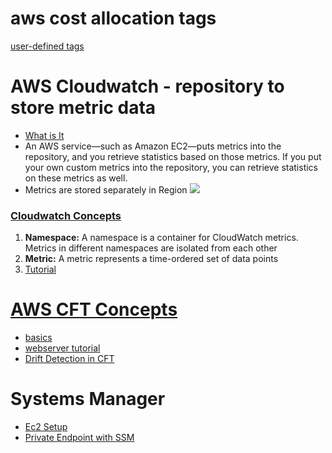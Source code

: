 # aws cost allocation tags
[user-defined tags](https://docs.aws.amazon.com/awsaccountbilling/latest/aboutv2/activating-tags.html)

# AWS Cloudwatch - repository to store metric data
- [What is It](https://docs.aws.amazon.com/AmazonCloudWatch/latest/monitoring/WhatIsCloudWatch.html)
-  An AWS service—such as Amazon EC2—puts metrics into the repository, and you retrieve statistics based on those metrics. If you put your own custom metrics into the repository, you can retrieve statistics on these metrics as well.
- Metrics are stored separately in Region
![](https://docs.aws.amazon.com/images/AmazonCloudWatch/latest/monitoring/images/CW-Overview.png)

### [Cloudwatch Concepts](https://docs.aws.amazon.com/AmazonCloudWatch/latest/monitoring/cloudwatch_concepts.html)
1. **Namespace:** A namespace is a container for CloudWatch metrics. Metrics in different namespaces are isolated from each other
2. **Metric:**  A metric represents a time-ordered set of data points
3. [Tutorial](https://docs.aws.amazon.com/AmazonCloudWatch/latest/monitoring/gs_monitor_estimated_charges_with_cloudwatch.html)

# [AWS CFT Concepts](https://docs.aws.amazon.com/AWSCloudFormation/latest/UserGuide/cfn-whatis-concepts.html)
- [basics](https://docs.aws.amazon.com/AWSCloudFormation/latest/UserGuide/gettingstarted.templatebasics.html)
- [webserver tutorial](https://docs.aws.amazon.com/AWSCloudFormation/latest/UserGuide/working-with-templates-cfn-designer-walkthrough-createbasicwebserver.html)
- [Drift Detection in CFT](https://docs.aws.amazon.com/AWSCloudFormation/latest/UserGuide/detect-drift-stack.html)

# Systems Manager 
- [Ec2 Setup](https://docs.aws.amazon.com/systems-manager/latest/userguide/systems-manager-setting-up-ec2.html)
- [Private Endpoint with SSM](https://repost.aws/knowledge-center/ec2-systems-manager-vpc-endpoints)
